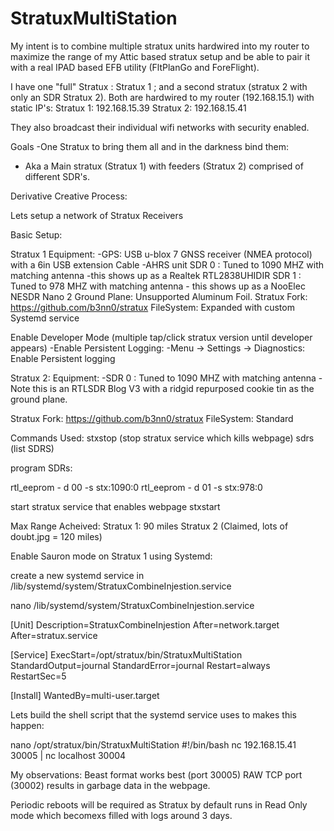 # StratuxMultiStation


My intent is to combine multiple stratux units hardwired into my router to maximize the range of my Attic based stratux setup and be able to pair it with a real IPAD based EFB utility (FltPlanGo and ForeFlight). 



I have one "full" Stratux : Stratux 1 ; and a second stratux (stratux 2 with only an SDR Stratux 2). 
Both are hardwired to my router (192.168.15.1) with static IP's:
  Stratux 1: 192.168.15.39 
  Stratux 2: 192.168.15.41

They also broadcast their individual wifi networks with security enabled.


Goals
-One Stratux to bring them all and in the darkness bind them:
  - Aka a Main stratux (Stratux 1) with feeders (Stratux 2) comprised of different SDR's.
  
Derivative Creative Process:

Lets setup a network of Stratux Receivers

Basic Setup:

Stratux 1
 Equipment:
  -GPS: USB u-blox 7 GNSS receiver (NMEA protocol) with a 6in USB extension Cable
  -AHRS unit
  SDR 0 : Tuned to 1090 MHZ with matching antenna
    -this shows up as a Realtek RTL2838UHIDIR 
  SDR 1 : Tuned to 978 MHZ with matching antenna
    - this shows up as a NooElec NESDR Nano 2
 Ground Plane: Unsupported Aluminum Foil.
 Stratux Fork: https://github.com/b3nn0/stratux
 FileSystem: Expanded with custom Systemd service 

  Enable Developer Mode (multiple tap/click stratux version until developer appears)
    -Enable Persistent Logging:
     -Menu -> Settings -> Diagnostics:
       Enable Persistent logging
      



Stratux 2:
 Equipment:
   -SDR 0 : Tuned to 1090 MHZ with matching antenna
    -Note this is an RTLSDR Blog V3 with a ridgid repurposed cookie tin as the ground plane.
   
 Stratux Fork: https://github.com/b3nn0/stratux
 FileSystem: Standard
 
 
 
 Commands Used:
  stxstop (stop stratux service which kills webpage)
  sdrs (list SDRS)
  
  program SDRs:
  
  rtl_eeprom - d 00 -s stx:1090:0
  rtl_eeprom - d 01 -s stx:978:0
  
  start stratux service that enables webpage
  stxstart
  
     
 Max Range Acheived: 
 Stratux 1: 90 miles
 Stratux 2 (Claimed, lots of doubt.jpg = 120 miles)
 
 
 Enable Sauron mode on Stratux 1 using Systemd:
 
 create a new systemd service in /lib/systemd/system/StratuxCombineInjestion.service 
 
 nano /lib/systemd/system/StratuxCombineInjestion.service 
 
[Unit]
Description=StratuxCombineInjestion
After=network.target
After=stratux.service

[Service]
ExecStart=/opt/stratux/bin/StratuxMultiStation
StandardOutput=journal
StandardError=journal
Restart=always
RestartSec=5 

[Install]
WantedBy=multi-user.target
 
Lets build the shell script that the systemd service uses to makes this happen:

nano /opt/stratux/bin/StratuxMultiStation
#!/bin/bash
nc 192.168.15.41 30005 | nc localhost 30004


My observations:
Beast format works best (port 30005)
RAW TCP port (30002) results in garbage data in the webpage. 


Periodic reboots will be required as Stratux by default runs in Read Only mode which becomexs filled with logs around 3 days. 


 

    
 
  
